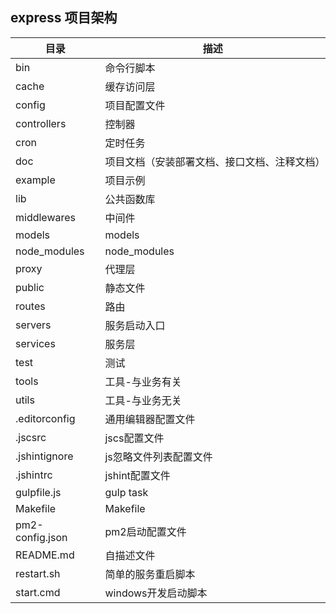 ## express 项目架构

|目录|描述|
|---|---|
|bin|命令行脚本|
|cache|缓存访问层|
|config|项目配置文件|
|controllers|控制器|
|cron|定时任务|
|doc|项目文档（安装部署文档、接口文档、注释文档）|
|example|项目示例|
|lib|公共函数库|
|middlewares|中间件|
|models|models|
|node_modules|node_modules|
|proxy|代理层|
|public|静态文件|
|routes|路由|
|servers|服务启动入口|
|services|服务层|
|test|测试|
|tools|工具-与业务有关|
|utils|工具-与业务无关|
|.editorconfig|通用编辑器配置文件|
|.jscsrc|jscs配置文件|
|.jshintignore|js忽略文件列表配置文件|
|.jshintrc|jshint配置文件|
|gulpfile.js|gulp task|
|Makefile|Makefile|
|pm2-config.json|pm2启动配置文件|
|README.md|自描述文件|
|restart.sh|简单的服务重启脚本|
|start.cmd|windows开发启动脚本|
